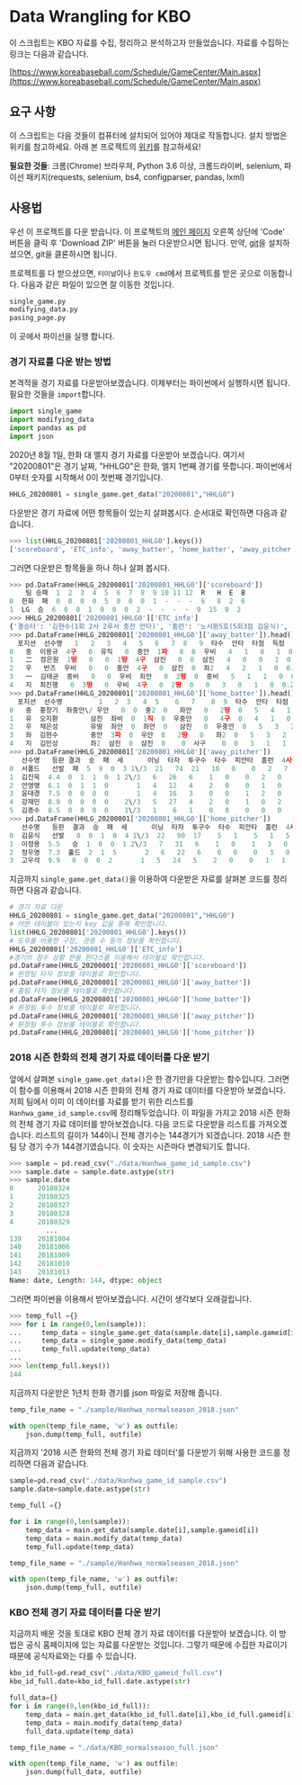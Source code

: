 # Data Wrangling for KBO

이 스크립트는 KBO 자료를 수집, 정리하고 분석하고자 만들었습니다. 자료를 수집하는 링크는 다음과 같습니다.

[https://www.koreabaseball.com/Schedule/GameCenter/Main.aspx](https://www.koreabaseball.com/Schedule/GameCenter/Main.aspx)

## 요구 사항

이 스크립트는 다음 것들이 컴퓨터에 설치되어 있어야 제대로 작동합니다. 설치 방법은 위키를 참고하세요. 아래 본 프로젝트의 [위키](https://github.com/LOPES-HUFS/KBO_Data_Wrangling/wiki/요구-사항-설치-방법)를 참고하세요!

**필요한 것들**: 크롬(Chrome) 브라우져, Python 3.6 이상, 크롬드라이버, selenium, 파이선 패키지(requests, selenium, bs4, configparser, pandas, lxml)

## 사용법

우선 이 프로젝트를 다운 받습니다. 이 프로젝트의 [메인 페이지](https://github.com/LOPES-HUFS/KBO_Data_Wrangling) 오른쪽 상단에 'Code' 버튼을 클릭 후 'Download ZIP' 버튼을 눌러 다운받으시면 됩니다. 만약, [git](https://git-scm.com/downloads)을 설치하셨으면, git을 클론하시면 됩니다.

프로젝트를 다 받으셨으면, `터미널`이나 `윈도우 cmd`에서 프로젝트를 받은 곳으로 이동합니다. 다음과 같은 파일이 있으면 잘 이동한 것입니다.

```bash
single_game.py
modifying_data.py
pasing_page.py
```

이 곳에서 파이선을 실행 합니다.

### 경기 자료를 다운 받는 방법

본격적을 경기 자료를 다운받아보겠습니다. 이제부터는 파이썬에서 실행하시면 됩니다. 필요한 것들을 `import`합니다.

```python
import single_game
import modifying_data
import pandas as pd
import json
```

2020년 8월 1일, 한화 대 엘지 경기 자료를 다운받아 보겠습니다. 여기서 "20200801"은 경기 날짜, "HHLG0"은 한화, 엘지 1번째 경기를 뜻합니다. 파이썬에서 0부터 숫자를 시작해서 0이 첫번째 경기입니다.

```python
HHLG_20200801 = single_game.get_data("20200801","HHLG0")
```

다운받은 경기 자료에 어떤 항목들이 있는지 살펴봅시다. 순서대로 확인하면 다음과 같습니다.

```python
>>> list(HHLG_20200801['20200801_HHLG0'].keys())
['scoreboard', 'ETC_info', 'away_batter', 'home_batter', 'away_pitcher', 'home_pitcher']
```

그러면 다운받은 항목들을 하나 하나 살펴 봅시다.

```python
>>> pd.DataFrame(HHLG_20200801['20200801_HHLG0']['scoreboard'])
    팀 승패  1  2  3  4  5  6  7  8  9 10 11 12  R   H  E  B
0  한화  패  0  0  0  0  5  0  0  0  1  -  -  -  6   8  2  6
1  LG  승  6  0  0  1  0  0  0  2  -  -  -  -  9  15  0  2
>>> HHLG_20200801['20200801_HHLG0']['ETC_info']
{'결승타': '김현수(1회 2사 2루서 중전 안타)', '홈런': '노시환5호(5회3점 김윤식)', '2루타': ['김민성(1회', '홍창기(4회', '노수광(6회', '김현수(8회', '반즈(9회)'], '실책': ['노시환(1회', '하주석(3회)'], '도루': '노수광(9회)', '주루사': ['정주현(1회', '유장혁(3회', '홍창기(6회)'], '포일': '이해창(8회)', '폭투': ['서폴드2(1 2회', '김윤식(5회', '고우석(9회)'], '심판': ['정종수', '이계성', '박기택', '오훈규'], '구장': '잠실', '관중': '2,315', '개시': '18:00', '종료': '21:17', '경기시간': '3:17'}
>>> pd.DataFrame(HHLG_20200801['20200801_HHLG0']['away_batter']).head()
  포지션  선수명   1   2   3   4   5   6   7  8   9  타수  안타  타점  득점     타율   팀
0   중  이용규  4구   0  유직   0  중안  1파   0  0  우비   4   1   0   1  0.274  한화
1   二  정은원  1땅   0   0  1땅  4구  삼진   0  0  삼진   4   0   0   1  0.250  한화
2   우   반즈  우비   0   0  중안  4구   0  삼진  0  좌2   4   2   1   0  0.268  한화
3   一  김태균  중비   0   0  우비  좌안   0  3땅  0  중비   5   1   1   0  0.234  한화
4   지  최진행   0  3땅   0  우비  4구   0  2땅  0   0   3   0   1   0  0.237  한화
>>> pd.DataFrame(HHLG_20200801['20200801_HHLG0']['home_batter']).head()
  포지션  선수명         1   2  3   4  5    6   7    8  9  타수  안타  타점  득점     타율   팀
0   중  홍창기  좌중안\/ 우안   0  0  중2  0   좌안   0   2땅  0   5   4   1   2  0.259  LG
1   유  오지환        삼진  좌비  0  1직  0  우중안   0   4구  0   4   1   0   1  0.288  LG
2   우  채은성        유땅  좌안  0  좌안  0   삼진   0  우중안  0   5   3   2   1  0.279  LG
3   좌  김현수        중안  3파  0  우안  0   2땅   0   좌2  0   5   3   2   1  0.346  LG
4   지  김민성        좌2  삼진  0  삼진  0    0  사구    0  0   3   1   1   1  0.309  LG
>>> pd.DataFrame(HHLG_20200801['20200801_HHLG0']['away_pitcher'])
   선수명   등판 결과  승  패  세      이닝  타자  투구수  타수  피안타  홈런  4사구  삼진  실점  자책  평균자책점   팀
0  서폴드   선발  패  5  9  0  3 1\/3  21   74  21   10   0    0   2   7   5   4.96  한화
1  김진욱  4.4  0  1  1  0  1 2\/3   6   26   6    1   0    0   2   0   0   3.95  한화
2  안영명  6.1  0  1  1  0       1   4   12   4    2   0    0   1   0   0   6.48  한화
3  윤대경  7.5  0  0  0  0       1   4   16   3    0   0    1   2   0   0   2.33  한화
4  강재민  8.9  0  0  0  0    2\/3   5   27   4    2   0    1   0   2   2   3.24  한화
5  김종수  8.5  0  0  0  0    1\/3   1    6   1    0   0    0   0   0   0   5.09  한화
>>> pd.DataFrame(HHLG_20200801['20200801_HHLG0']['home_pitcher'])
   선수명   등판  결과  승  패  세      이닝  타자  투구수  타수  피안타  홈런  4사구  삼진  실점  자책  평균자책점   팀
0  김윤식   선발   0  0  1  0  4 1\/3  22   90  17    5   1    5   1   5   5   7.52  LG
1  이정용  5.5   승  1  0  0  1 2\/3   7   31   6    1   0    1   3   0   0   2.70  LG
2  정우영  7.3  홀드  2  1  5       2   6   22   6    0   0    0   3   0   0   2.90  LG
3  고우석  9.9   0  0  0  2       1   5   24   5    2   0    0   1   1   1  10.29  LG
```

지금까지 `single_game.get_data()`을 이용하여 다운받은 자료를 살펴본 코드를 정리하면 다음과 같습니다.

```python
# 경기 자료 다운
HHLG_20200801 = single_game.get_data("20200801","HHLG0")
# 어떤 테이블이 있는지 key 값을 통해 확인합니다.
list(HHLG_20200801['20200801_HHLG0'].keys())
# 도루를 비롯한 구장, 관중 수 등의 정보를 확인합니다.
HHLG_20200801['20200801_HHLG0']['ETC_info']
#경기의 점수 상황 판을 판다스를 이용해서 테이블로 확인합니다.
pd.DataFrame(HHLG_20200801['20200801_HHLG0']['scoreboard'])
# 원정팀 타자 정보를 테이블로 확인합니다.
pd.DataFrame(HHLG_20200801['20200801_HHLG0']['away_batter'])
# 홈팀 타자 정보를 테이블로 확인합니다.
pd.DataFrame(HHLG_20200801['20200801_HHLG0']['home_batter'])
# 원정팀 투수 정보를 테이블로 확인합니다.
pd.DataFrame(HHLG_20200801['20200801_HHLG0']['away_pitcher'])
# 원정팀 투수 정보를 테이블로 확인합니다.
pd.DataFrame(HHLG_20200801['20200801_HHLG0']['home_pitcher'])
```

### 2018 시즌 한화의 전체 경기 자료 데이터를 다운 받기

앞에서 살펴본 `single_game.get_data()`은 한 경기만을 다운받는 함수입니다. 그러면 이 함수를 이용해서 2018 시즌 한화의 전체 경기 자료 데이터를 다운받아 보겠습니다. 저희 팀에서 이미 이 데이터를 자료를 받기 위한 리스트를 `Hanhwa_game_id_sample.csv`에 정리해두었습니다. 이 파일을 가지고 2018 시즌 한화의 전체 경기 자료 데이터를 받아보겠습니다. 다음 코드로 다운받을 리스트를 가져오겠습니다. 리스트의 길이가 144이니 전체 경기수는 144경기가 되겠습니다. 2018 시즌 한 팀 당 경기 수가 144경기였습니다. 이 숫자는 시즌마다 변경되기도 합니다.

```python
>>> sample = pd.read_csv("./data/Hanhwa_game_id_sample.csv")
>>> sample.date = sample.date.astype(str)
>>> sample.date
0      20180324
1      20180325
2      20180327
3      20180328
4      20180329
         ...
139    20181004
140    20181006
141    20181009
142    20181010
143    20181013
Name: date, Length: 144, dtype: object
```

그러면 파이썬을 이용해서 받아보겠습니다. 시간이 생각보다 오래걸립니다.

```python
>>> temp_full ={}
>>> for i in range(0,len(sample)):
...     temp_data = single_game.get_data(sample.date[i],sample.gameid[i])
...     temp_data = single_game.modify_data(temp_data)
...     temp_full.update(temp_data)
...
>>> len(temp_full.keys())
144
```

지금까지 다운받은 1년치 한화 경기를 json 파일로 저장해 줍니다.

```python
temp_file_name = "./sample/Hanhwa_normalseason_2018.json"

with open(temp_file_name, 'w') as outfile:  
    json.dump(temp_full, outfile)
```

지금까지 '2018 시즌 한화의 전체 경기 자료 데이터'를 다운받기 위해 사용한 코드를 정리하면 다음과 같습니다.

```python
sample=pd.read_csv("./data/Hanhwa_game_id_sample.csv")
sample.date=sample.date.astype(str)

temp_full ={}

for i in range(0,len(sample)):
    temp_data = main.get_data(sample.date[i],sample.gameid[i])
    temp_data = main.modify_data(temp_data)
    temp_full.update(temp_data)

temp_file_name = "./sample/Hanhwa_normalseason_2018.json"

with open(temp_file_name, 'w') as outfile:  
    json.dump(temp_full, outfile)
```

### KBO 전체 경기 자료 데이터를 다운 받기

지금까지 배운 것을 토대로 KBO 전체 경기 자료 데이터를 다운받아 보겠습니다. 이 방법은 공식 홈페이지에 있는 자료를 다운받는 것입니다. 그렇기 때문에 수집한 자료이기 때문에 공식자료와는 다를 수 있습니다.

```python
kbo_id_full=pd.read_csv("./data/KBO_gameid_full.csv")
kbo_id_full.date=kbo_id_full.date.astype(str)

full_data={}
for i in range(0,len(kbo_id_full)):
    temp_data = main.get_data(kbo_id_full.date[i],kbo_id_full.gameid[i])
    temp_data = main.modify_data(temp_data)
    full_data.update(temp_data)

temp_file_name = "./data/KBO_normalseason_full.json"

with open(temp_file_name, 'w') as outfile:  
    json.dump(full_data, outfile)
```
